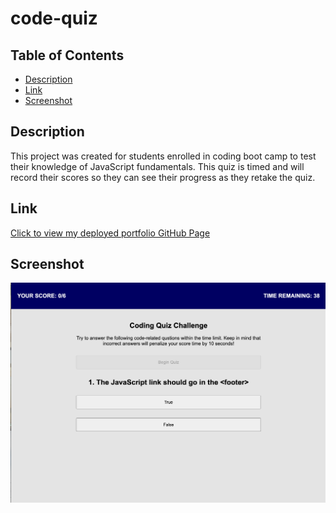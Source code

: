 # code-quiz

## Table of Contents
- [Description](#description)
- [Link](#link)
- [Screenshot](#screenshot)

## Description
This project was created for students enrolled in coding boot camp to test their knowledge of JavaScript fundamentals. This quiz is timed and will record their scores so they can see their progress as they retake the quiz.

## Link
[Click to view my deployed portfolio GitHub Page](https://maggiemcc.github.io/code-quiz/)

## Screenshot
![](./resources/screenshot.png)